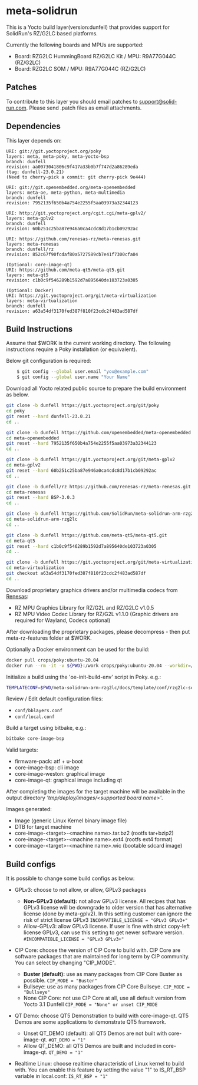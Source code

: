 # meta-solidrun

This is a Yocto build layer(version:dunfell) that provides support for SolidRun's RZ/G2LC based platforms.

Currently the following boards and MPUs are supported:

- Board: RZG2LC HummingBoard RZ/G2LC Kit / MPU: R9A77G044C (RZ/G2LC)
- Board: RZG2LC SOM / MPU: R9A77G044C (RZ/G2LC)

## Patches

To contribute to this layer you should email patches to support@solid-run.com. Please send .patch files as email attachments.

## Dependencies

This layer depends on:

    URI: git://git.yoctoproject.org/poky
    layers: meta, meta-poky, meta-yocto-bsp
    branch: dunfell
    revision: aa0073041806c9f417a33b0b7f747d2a86289eda
    (tag: dunfell-23.0.21)
    (Need to cherry-pick a commit: git cherry-pick 9e444)

    URI: git://git.openembedded.org/meta-openembedded
    layers: meta-oe, meta-python, meta-multimedia
    branch: dunfell
    revision: 7952135f650b4a754e2255f5aa03973a32344123

    URI: http://git.yoctoproject.org/cgit.cgi/meta-gplv2/
    layers: meta-gplv2
    branch: dunfell
    revision: 60b251c25ba87e946a0ca4cdc8d17b1cb09292ac

    URI: https://github.com/renesas-rz/meta-renesas.git
    layers: meta-renesas
    branch: dunfell/rz
    revision: 852c67f90fcdaf80a5727589cb7e41f7300cfa04

    (Optional: core-image-qt)
    URI: https://github.com/meta-qt5/meta-qt5.git
    layers: meta-qt5
    revision: c1b0c9f546289b1592d7a895640de103723a0305

    (Optional: Docker)
    URI: https://git.yoctoproject.org/git/meta-virtualization
    layers: meta-virtualization
    branch: dunfell
    revision: a63a54df3170fed387f810f23cdc2f483ad587df

## Build Instructions

Assume that $WORK is the current working directory.
The following instructions require a Poky installation (or equivalent).

Below git configuration is required:
```bash
    $ git config --global user.email "you@example.com"
    $ git config --global user.name "Your Name"
```

Download all Yocto related public source to prepare the build environment as below.
```bash
git clone -b dunfell https://git.yoctoproject.org/git/poky
cd poky
git reset --hard dunfell-23.0.21
cd ..

git clone -b dunfell https://github.com/openembedded/meta-openembedded
cd meta-openembedded
git reset --hard 7952135f650b4a754e2255f5aa03973a32344123
cd ..

git clone -b dunfell https://git.yoctoproject.org/git/meta-gplv2
cd meta-gplv2
git reset --hard 60b251c25ba87e946a0ca4cdc8d17b1cb09292ac
cd ..

git clone -b dunfell/rz https://github.com/renesas-rz/meta-renesas.git
cd meta-renesas
git reset --hard BSP-3.0.3
cd ..

git clone -b dunfell https://github.com/SolidRun/meta-solidrun-arm-rzg2lc.git
cd meta-solidrun-arm-rzg2lc
cd ..

git clone -b dunfell https://github.com/meta-qt5/meta-qt5.git
cd meta-qt5
git reset --hard c1b0c9f546289b1592d7a895640de103723a0305
cd ..

git clone -b dunfell https://git.yoctoproject.org/git/meta-virtualization
cd meta-virtualization
git checkout a63a54df3170fed387f810f23cdc2f483ad587df
cd ..
```

Download proprietary graphics drivers and/or multimedia codecs from [Renesas](https://www.renesas.com/us/en/products/microcontrollers-microprocessors/rz-mpus/rzg-linux-platform/rzg-marketplace/verified-linux-package/rzg-verified-linux-package):
- RZ MPU Graphics Library for RZ/G2L and RZ/G2LC v1.0.5
- RZ MPU Video Codec Library for RZ/G2L v1.1.0
(Graphic drivers are required for Wayland, Codecs optional)

After downloading the proprietary packages, please decompress - then put meta-rz-features folder at $WORK.

Optionally a Docker environment can be used for the build:
```bash
docker pull crops/poky:ubuntu-20.04
docker run --rm -it -v ${PWD}:/work crops/poky:ubuntu-20.04 --workdir=/work
```

Initialize a build using the 'oe-init-build-env' script in Poky. e.g.:
```bash
TEMPLATECONF=$PWD/meta-solidrun-arm-rzg2lc/docs/template/conf/rzg2lc-solidrun source poky/oe-init-build-env build
```

Review / Edit default configuration files:
- `conf/bblayers.conf`
- `conf/local.conf`

Build a target using bitbake, e.g.:
```bash
bitbake core-image-bsp
```

Valid targets:
- firmware-pack: atf + u-boot
- core-image-bsp: cli image
- core-image-weston: graphical image
- core-image-qt: graphical image including qt

After completing the images for the target machine will be available in the output
directory _'tmp/deploy/images/\<supported board name\>'_.

Images generated:
* Image (generic Linux Kernel binary image file)
* DTB for target machine
* core-image-\<target\>-\<machine name\>.tar.bz2 (rootfs tar+bzip2)
* core-image-\<target\>-\<machine name\>.ext4  (rootfs ext4 format)
* core-image-\<target\>-\<machine name\>.wic  (bootable sdcard image)

## Build configs

It is possible to change some build configs as below:
* GPLv3: choose to not allow, or allow, GPLv3 packages
  * **Non-GPLv3 (default):** not allow GPLv3 license. All recipes that has GPLv3 license will be downgrade to older version that has alternative license (done by meta-gplv2). In this setting customer can ignore the risk of strict license GPLv3
    `INCOMPATIBLE_LICENSE = "GPLv3 GPLv3+"`
  * Allow-GPLv3: allow GPLv3 license. If user is fine with strict copy-left license GPLv3, can use this setting to get newer software version.
    `#INCOMPATIBLE_LICENSE = "GPLv3 GPLv3+"`
* CIP Core: choose the version of CIP Core to build with. CIP Core are software packages that are maintained for long term by CIP community. You can select by changing "CIP_MODE".
  * **Buster (default):** use as many packages from CIP Core Buster as possible.
    `CIP_MODE = "Buster"`
  * Bullseye: use as many packages from CIP Core Bullseye.
    `CIP_MODE = "Bullseye"`
  * None CIP Core: not use CIP Core at all, use all default version from Yocto 3.1 Dunfell
    `CIP_MODE = "None" or unset CIP_MODE`

* QT Demo: choose QT5 Demonstration to build with core-image-qt. QT5 Demos are some applications to demonstrate QT5 framework.
  * Unset QT_DEMO (default): all QT5 Demos are not built with core-image-qt.
    `#QT_DEMO = "1"`
  * Allow QT_DEMO: all QT5 Demos are built and included in core-image-qt.
    `QT_DEMO = "1"`
* Realtime Linux: choose realtime characteristic of Linux kernel to build with. You can enable this feature by setting the value "1" to IS_RT_BSP variable in local.conf:
  `IS_RT_BSP = "1"`
 
